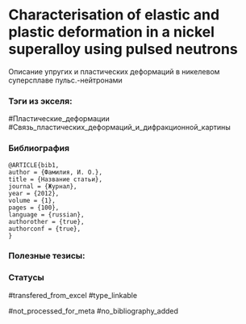 # Characterisation of elastic and plastic deformation in a nickel superalloy using pulsed neutrons

Описание упругих и пластических деформаций в никелевом суперсплаве пульс.-нейтронами

### Тэги из экселя:
#Пластические_деформации
#Связь_пластических_деформаций_и_дифракционной_картины 

### Библиография
```
@ARTICLE{bib1,
author = {Фамилия, И. О.},
title = {Название статьи},
journal = {Журнал},
year = {2012},
volume = {1},
pages = {100},
language = {russian},
authorother = {true},
authorconf = {true},
}
```

### Полезные тезисы:

### Статусы
#transfered_from_excel 
#type_linkable 

#not_processed_for_meta
#no_bibliography_added